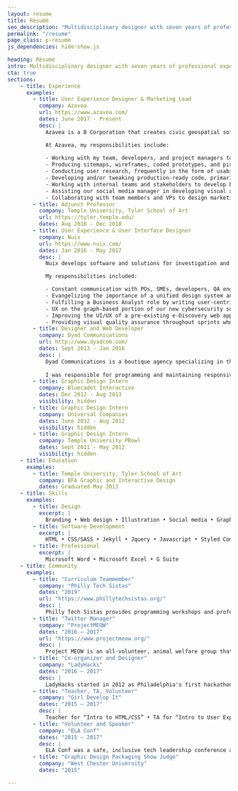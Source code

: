 ```yaml
---
layout: resume
title: Résumé
seo_description: "Multidisciplinary designer with seven years of professional experience and demonstrated proficiency as a frontend web developer and product designer."
permalink: "/resume"
page_class: p-resume
js_dependencies: hide-show.js

heading: Résumé
intro: Multidisciplinary designer with seven years of professional experience and demonstrated proficiency as a frontend web developer and product designer.
cta: true
sections:
    - title: Experience
      examples:
        - title: User Experience Designer & Marketing Lead
          company: Azavea
          url: https://www.azavea.com/
          dates: June 2017 - Present
          desc: | 
            Azavea is a B Corporation that creates civic geospatial software and data analytics for the web. Our mission is to advance the state of the art in geospatial technology and apply it for civic, social, and environmental impact. 

            At Azavea, my responsibilities include:
            
            - Working with my team, developers, and project managers to design websites and web applications from a user-centric point of view. I work on a project from conception all the way through production.
            - Producing sitemaps, wireframes, coded prototypes, and pixel-perfect designs.
            - Conducting user research, frequently in the form of usability tests and user interviews.
            - Developing and/or tweaking production-ready code, primarily using HTML, CSS, and Javascript with an eye on accessibility and semantic markup.
            - Working with internal teams and stakeholders to develop branding for existing or new products.
            - Assisting our social media manager in developing visual assets.
            - Collaborating with team members and VPs to design marketing and internal collateral.
        - title: Adjunct Professor
          company: Temple University, Tyler School of Art
          url: https://tyler.temple.edu/
          dates: Aug 2018 - Dec 2018
        - title: User Experience & User Interface Designer
          company: Nuix
          url: https://www.nuix.com/
          dates: Jan 2016 - May 2017
          desc: |
            Nuix develops software and solutions for investigation and cybersecurity incident response.

            My responsibilities included: 

            - Constant communication with POs, SMEs, developers, QA engineers, and scrummasters in an Agile environment to produce wireframes and high-fidelity designs.
            - Evangelizing the importance of a unified design system and presenting business reasons for developing a dynamic pattern library with our frontend development team.
            - Fulfilling a Business Analyst role by writing user-centric tickets in Jira.
            - UX on the graph-based portion of our new cybersecurity software which required directly interfacing with UK-based colleagues, designing wireframes and high-fidelities alongside developers, and documenting features in Confluence for QA and those outside of the scrum team.
            - Improving the UI/UX of a pre-existing e-Discovery web application.
            - Providing visual quality assurance throughout sprints where needed.
        - title: Designer and Web Developer
          company: Dyad Communications
          url: http://www.dyadcom.com/
          dates: Sept 2013 - Jan 2016
          desc: |
            Dyad Communications is a boutique agency specializing in the delivery of web experiences for high-end architects and interior designers. My role included a significant amount of direct client interaction throughout the design, development and delivery process as well as the mentoring of Dyad’s more junior developers.
            
            I was responsible for programming and maintaining responsive websites using HTML5, CSS3, jQuery, the Sencha Touch framework, PHP and PHP-based content management systems. Beyond my day-to-day duties, I championed and managed Dyad’s migration from SVN to Git version control and the company’s transition from the ExpressionEngine content management system to WordPress.
        - title: Graphic Design Intern
          company: Bluecadet Interactive
          dates: Dec 2012 - Aug 2013
          visibility: hidden
        - title: Graphic Design Intern
          company: Universal Companies
          dates: June 2012 - Aug 2012
          visibility: hidden
        - title: Graphic Design Intern
          company: Temple University PRowl
          dates: Sept 2011 - May 2012
          visibility: hidden
    - title: Education
      examples: 
        - title: Temple University, Tyler School of Art
          company: BFA Graphic and Interactive Design
          dates: Graduated May 2013
    - title: Skills
      examples:
        - title: Design
          excerpt: |
            Branding • Web design • Illustration • Social media • Graphic design • Usability testing • User interviews • Wireframing • Adobe Photoshop CC • Adobe Illustrator CC • Adobe InDesign CC • Adobe AfterEffects CC • Adobe Premiere CC • Adobe Spark • Sketch • Marvel
        - title: Software Development
          excerpt: |
            HTML • CSS/SASS • Jekyll • Jquery • Javascript • Styled Components • PHP • React • Git • GitHub • Jira • Confluence
        - title: Professional
          excerpt: |
            Microsoft Word • Microsoft Excel • G Suite
    - title: Community
      examples:
        - title: "Curriculum Teammember"
          company: "Philly Tech Sistas"
          dates: "2019"
          url: "https://www.phillytechsistas.org/"
          desc: |
            Philly Tech Sistas provides programming workshops and professional development events for women of color. I joined the curriculum team for their first year of classes in 2019. On that team, provided input and feedback on courses created by other team-members, co-wrote the first part of the HTML and CSS course and co-taught the first iteration of the class.
        - title: "Twitter Manager"
          company: "ProjectMEOW"
          dates: "2016 – 2017"
          url: "https://www.projectmeow.org/"
          desc: | 
            Project MEOW is an all-volunteer, animal welfare group that helps residents humanely reduce their feral and stray cat populations. I worked with the organization as their Twitter Manager in 2016 and 2017 and worked with their Executive Director on a poster campaign.
        - title: "Co-organizer and Designer"
          company: "LadyHacks"
          dates: "2016 – 2017"
          desc: |
            LadyHacks started in 2012 as Philadelphia's first hackathon for women. I was a co-organizer in 2016 and 2017. In addition to working with the rest of the team on planning and executing the event, I was responsible for designing and developing its identity and website.
        - title: "Teacher, TA, Volunteer"
          company: "Girl Develop It"
          dates: "2015 – 2017"
          desc: |
            Teacher for “Intro to HTML/CSS” • TA for “Intro to User Experience” and “Intro to Writing SVG”
        - title: "Volunteer and Speaker"
          company: "ELA Conf"
          dates: "2015 – 2017"
          desc: |
            ELA Conf was a safe, inclusive tech leadership conference and community for adult womxn, trans men, and genderqueer people to connect. I volunteered at the conference in 2015 and 2016, and also gave two talks, one about toxic workplaces at the 2017 conference and another called “Teaching with Illustrations” in 2015.
        - title: "Graphic Design Packaging Show Judge"
          company: "West Chester University"
          dates: "2015"

---
```


